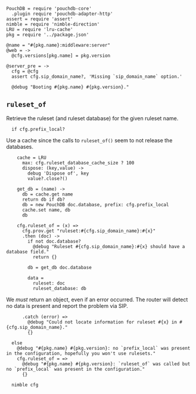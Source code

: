     PouchDB = require 'pouchdb-core'
      .plugin require 'pouchdb-adapter-http'
    assert = require 'assert'
    nimble = require 'nimble-direction'
    LRU = require 'lru-cache'
    pkg = require '../package.json'

    @name = "#{pkg.name}:middleware:server"
    @web = ->
      @cfg.versions[pkg.name] = pkg.version

    @server_pre = ->
      cfg = @cfg
      assert cfg.sip_domain_name?, 'Missing `sip_domain_name` option.'

      @debug "Booting #{pkg.name} #{pkg.version}."

`ruleset_of`
------------

Retrieve the ruleset (and ruleset database) for the given ruleset name.

      if cfg.prefix_local?

Use a cache since the calls to `ruleset_of()` seem to not release the databases.

        cache = LRU
          max: cfg.ruleset_database_cache_size ? 100
          dispose: (key,value) ->
            debug 'Dispose of', key
            value?.close?()

        get_db = (name) ->
          db = cache.get name
          return db if db?
          db = new PouchDB doc.database, prefix: cfg.prefix_local
          cache.set name, db
          db

        cfg.ruleset_of = (x) =>
          cfg.prov.get "ruleset:#{cfg.sip_domain_name}:#{x}"
          .then (doc) ->
            if not doc.database?
              @debug "Ruleset #{cfg.sip_domain_name}:#{x} should have a database field."
              return {}

            db = get_db doc.database

            data =
              ruleset: doc
              ruleset_database: db

We _must_ return an object, even if an error occurred. The router will detect no data is present and report the problem via SIP.

          .catch (error) =>
            @debug "Could not locate information for ruleset #{x} in #{cfg.sip_domain_name}."
            {}

      else
        @debug "#{pkg.name} #{pkg.version}: no `prefix_local` was present in the configuration, hopefully you won't use rulesets."
        cfg.ruleset_of = =>
          @debug "#{pkg.name} #{pkg.version}: `ruleset_of` was called but no `prefix_local` was present in the configuration."
          {}

      nimble cfg
